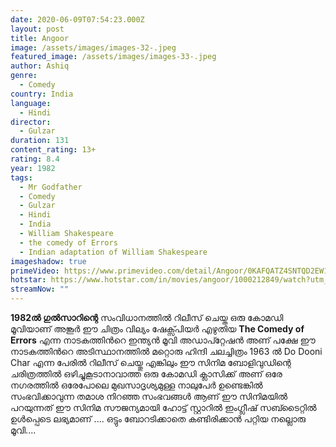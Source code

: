 ```yaml
---
date: 2020-06-09T07:54:23.000Z
layout: post
title: Angoor
image: /assets/images/images-32-.jpeg
featured_image: /assets/images/images-33-.jpeg
author: Ashiq
genre:
  - Comedy
country: India
language:
  - Hindi
director:
  - Gulzar
duration: 131
content_rating: 13+
rating: 8.4
year: 1982
tags:
  - Mr Godfather
  - Comedy
  - Gulzar
  - Hindi
  - India
  - William Shakespeare
  - the comedy of Errors
  - Indian adaptation of William Shakespeare
imageshadow: true
primeVideo: https://www.primevideo.com/detail/Angoor/0KAFQATZ4SNTQD2EW1SCFPZSBD
hotstar: https://www.hotstar.com/in/movies/angoor/1000212849/watch?utm_source=gwa
streamNow: ""
---
```

**1982ൽ ഗുൽസാറിന്റെ** സംവിധാനത്തിൽ റിലീസ് ചെയ്ത ഒരു കോമഡി മൂവിയാണ് അങ്കൂർ  ഈ ചിത്രം വില്യം ഷേക്സ്പിയർ എഴുതിയ **The Comedy of Errors** എന്ന നാടകത്തിൻറെ  ഇന്ത്യൻ മൂവി അഡാപ്റ്റേഷൻ അണ് പക്ഷേ ഈ നാടകത്തിൻറെ അടിസ്ഥാനത്തിൽ മറ്റൊരു ഹിന്ദി ചലച്ചിത്രം 1963 ൽ Do Dooni Char എന്ന പേരിൽ റിലീസ് ചെയ്തു എങ്കിലും ഈ സിനിമ ബോളിവുഡിന്റെ ചരിത്രത്തിൽ ഒഴിച്ചുകൂടാനാവാത്ത ഒരു കോമഡി ക്ലാസിക്ക്‌ അണ്
ഒരേ നഗരത്തിൽ ഒരേപോലെ മുഖസാദൃശ്യമുള്ള നാലുപേർ ഉണ്ടെങ്കിൽ സംഭവിക്കാവുന്ന തമാശ നിറഞ്ഞ സംഭവങ്ങൾ ആണ് ഈ സിനിമയിൽ പറയുന്നത്  ഈ സിനിമ സൗജന്യമായി  ഹോട്ട് സ്റ്റാറിൽ ഇംഗ്ലീഷ് സബ്ടൈറ്റിൽ ഉൾപ്പെടെ ലഭ്യമാണ് .... ഒട്ടും ബോറടിക്കാതെ കണ്ടിരിക്കാൻ പറ്റിയ നല്ലൊരു മൂവി....